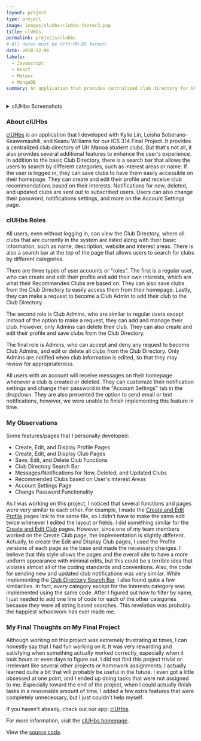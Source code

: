 ```yaml
---
layout: project
type: project
image: images/cluhbs/cluhbs-footer3.png
title: clUHbs
permalink: projects/cluhbs
# All dates must be YYYY-MM-DD format!
date: 2018-12-06
labels:
  - Javascript
  - React
  - Meteor
  - MongoDB
summary: An application that provides centralized club directory for UH Manoa student clubs. 
---
```

<details>
  <summary>clUHbs Screenshots</summary>
    <div class="ui center aligned fluid container">
      <img width="270px" src="../images/cluhbs/landing-page3.png"/>
      <img width="270px" src="../images/cluhbs/account-setting.png"/>
      <img width="270px" src="../images/cluhbs/userHomePage.png"/>
      <img width="270px" src="../images/cluhbs/club-directory.png"/>
      <img width="270px" src="../images/cluhbs/edit-profile2.png"/>
      <img width="270px" src="../images/cluhbs/profile2.png"/>
      <img width="270px" src="../images/cluhbs/edit-club3.png"/>
      <img width="270px" src="../images/cluhbs/manage-club3.png"/>
      <img width="270px" src="../images/cluhbs/admin-homepage.png"/>
      <img width="270px" src="../images/cluhbs/admin-club-directory.png"/>
    </div>
</details>

### About clUHbs
[clUHbs](https://cluhbs.meteorapp.com/#/) is an application that I developed with Kylie Lin, Leisha Soberano-Keawemauhili, and Keanu Williams for our ICS 314 Final Project. It provides a centralized club directory of UH Manoa student clubs. But that's not all, it also provides several additional features to enhance the user's experience. In addition to the basic Club Directory, there is a search bar that allows the users to search by different categories, such as interest areas or name. If the user is logged in, they can save clubs to have them easily accessible on their homepage. They can create and edit their profile and receive club recommendations based on their interests. Notifications for new, deleted, and updated clubs are sent out to subscribed users. Users can also change their password, notifications settings, and more on the Account Settings page.

### clUHbs Roles
All users, even without logging in, can view the Club Directory, where all clubs that are currently in the system are listed along with their basic information, such as name, description, website and interest areas. There is also a search bar at the top of the page that allows users to search for clubs by different categories. 

There are three types of user accounts or "roles". The first is a regular user, who can create and edit their profile and add their own interests, which are what their Recommended Clubs are based on. They can also save clubs from the Club Directory to easily access them from their homepage. Lastly, they can make a request to become a Club Admin to add their club to the Club Directory. 

The second role is Club Admins, who are similar to regular users except instead of the option to make a request, they can add and manage their club. However, only Admins can delete their club. They can also create and edit their profile and save clubs from the Club Directory. 

The final role is Admins, who can accept and deny any request to become Club Admins, and edit or delete all clubs from the Club Directory. Only Admins are notified when club information is edited, so that they may review for appropriateness. 

All users with an account will receive messages on their homepage whenever a club is created or deleted. They can customize their notification settings and change their password in the "Account Settings" tab in the dropdown. They are also presented the option to send email or text notifications, however, we were unable to finish implementing this feature in time.

### My Observations
Some features/pages that I personally developed: 
* Create, Edit, and Display Profile Pages
* Create, Edit, and Display Club Pages
* Save, Edit, and Delete Club Functions
* Club Directory Search Bar 
* Messages/Notifications for New, Deleted, and Updated Clubs
* Recommended Clubs based on User's Interest Areas
* Account Settings Page
* Change Password Functionality

As I was working on this project, I noticed that several functions and pages were very similar to each other. For example, I made the [Create and Edit Profile](https://github.com/cluhbs/cluhbs/blob/master/app/imports/ui/pages/EditProfile.jsx) pages link to the same file, so I didn't have to make the same edit twice whenever I edited the layout or fields. I did something similar for the [Create and Edit Club](https://github.com/cluhbs/cluhbs/blob/master/app/imports/ui/pages/EditClub.jsx) pages. However, since one of my team members worked on the Create Club page, the implementation is slightly different. Actually, to create the Edit and Display Club pages, I used the Profile versions of each page as the base and made the necessary changes. I believe that this style allows the pages and the overall site to have a more uniform appearance with minimal edits, but this could be a terrible idea that violates almost all of the coding standards and conventions. Also, the code for sending new and updated club notifications was very similar. While implementing the [Club Directory Search Bar](https://github.com/cluhbs/cluhbs/blob/master/app/imports/ui/pages/ClubDirectory.jsx), I also found quite a few similarities. In fact, every category except for the Interests category was implemented using the same code. After I figured out how to filter by name, I just needed to add one line of code for each of the other categories because they were all string based searches. This revelation was probably the happiest schoolwork has ever made me. 

### My Final Thoughts on My Final Project
Although working on this project was extremely frustrating at times, I can honestly say that I had fun working on it. It was very rewarding and satisfying when something actually worked correctly, especially when it took hours or even days to figure out. I did not find this project trivial or irrelevant like several other projects or homework assignments; I actually learned quite a bit that will probably be useful in the future. I even got a little obsessed at one point, and I ended up doing tasks that were not assigned to me. Especially toward the end of the project, when I could actually finish tasks in a reasonable amount of time, I added a few extra features that were completely unnecessary, but I just couldn't help myself.

If you haven't already, check out our app: [clUHbs](https://cluhbs.meteorapp.com).

For more information, visit the [clUHbs homepage](https://cluhbs.github.io/).

View the [source code](https://github.com/cluhbs/cluhbs).
